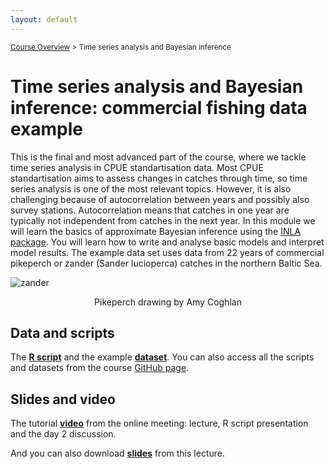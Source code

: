 ```yaml
---
layout: default
---
```


<sub>[Course Overview](index.md) \> Time series analysis and Bayesian inference</sub>

# Time series analysis and Bayesian inference: commercial fishing data example

This is the final and most advanced part of the course, where we tackle time series analysis in CPUE standartisation data. Most CPUE standartisation aims to assess changes in catches through time, so time series analysis is one of the most relevant topics. However, it is also challenging because of autocorrelation between years and possibly also survey stations. Autocorrelation means that catches in one year are typically not independent from catches in the next year. In this module we will learn the basics of approximate Bayesian inference using the [INLA package](https://www.r-inla.org/). You will learn how to write and analyse basic models and interpret model results. The example data set uses data from 22 years of commercial pikeperch or zander (Sander lucioperca) catches in the northern Baltic Sea.

![zander](./images/zander.png)

<center>Pikeperch drawing by Amy Coghlan</center>

## Data and scripts

The [**R script**](Zander1.R) and the example [**dataset**](zander.csv). You can also access all the scripts and datasets from the course [GitHub page](https://github.com/fishsizeproject/CPUEcourse).

## Slides and video

The tutorial [**video**](https://youtu.be/O1HtsUxuA18) from the online meeting: lecture, R script presentation and the day 2 discussion.

And you can also download [**slides**](slides/cpueD2P2.pdf) from this lecture.

<br/>

